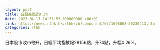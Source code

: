 ```yaml
---
layout: post
title: 日股高收近0.3%
date: 2023-04-13 14:31:53.000000000 +08:00
link: https://news.rthk.hk/rthk/ch/component/k2/1696068-20230413.htm
categories: rthk
---
```


日本股市收市微升，日經平均指數報28156點，升74點，升幅0.26%。
